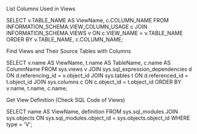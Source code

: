 List Columns Used in Views

SELECT v.TABLE_NAME AS ViewName, c.COLUMN_NAME 
FROM INFORMATION_SCHEMA.VIEW_COLUMN_USAGE c
JOIN INFORMATION_SCHEMA.VIEWS v ON c.VIEW_NAME = v.TABLE_NAME
ORDER BY v.TABLE_NAME, c.COLUMN_NAME;

Find Views and Their Source Tables with Columns

SELECT 
    v.name AS ViewName, 
    t.name AS TableName, 
    c.name AS ColumnName
FROM sys.views v
JOIN sys.sql_expression_dependencies d ON d.referencing_id = v.object_id
JOIN sys.tables t ON d.referenced_id = t.object_id
JOIN sys.columns c ON c.object_id = t.object_id
ORDER BY v.name, t.name, c.name;

Get View Definition (Check SQL Code of Views)

SELECT name AS ViewName, definition 
FROM sys.sql_modules 
JOIN sys.objects ON sys.sql_modules.object_id = sys.objects.object_id 
WHERE type = 'V';
